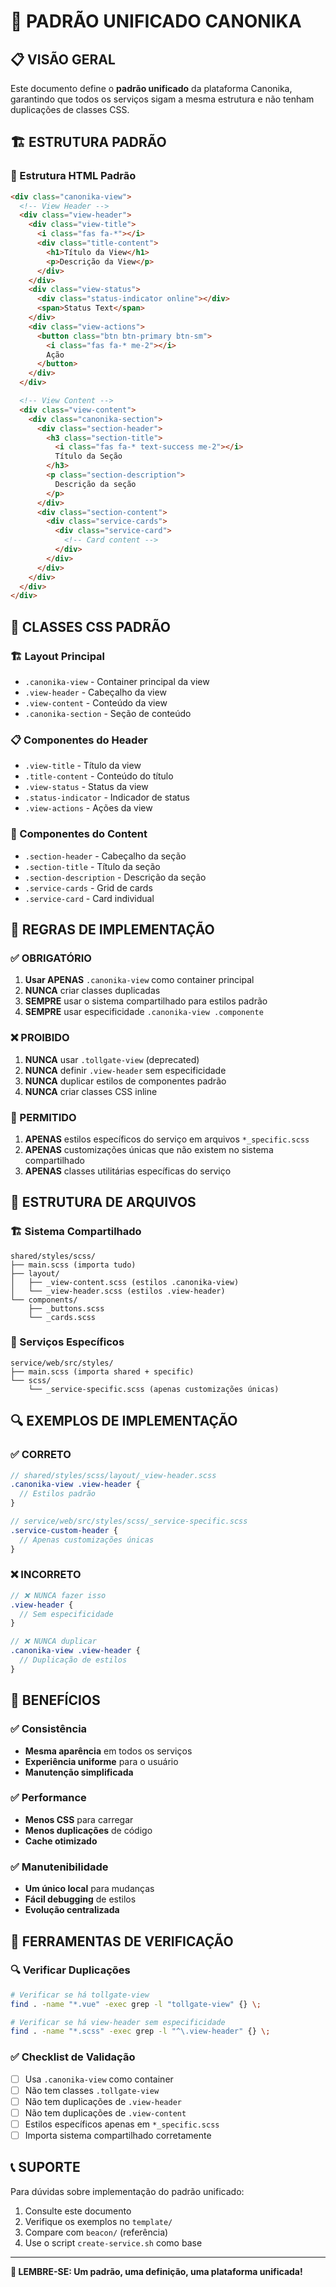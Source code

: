 # 🎯 **PADRÃO UNIFICADO CANONIKA**

## **📋 VISÃO GERAL**

Este documento define o **padrão unificado** da plataforma Canonika, garantindo que todos os serviços sigam a mesma estrutura e não tenham duplicações de classes CSS.

## **🏗️ ESTRUTURA PADRÃO**

### **📄 Estrutura HTML Padrão**
```html
<div class="canonika-view">
  <!-- View Header -->
  <div class="view-header">
    <div class="view-title">
      <i class="fas fa-*"></i>
      <div class="title-content">
        <h1>Título da View</h1>
        <p>Descrição da View</p>
      </div>
    </div>
    <div class="view-status">
      <div class="status-indicator online"></div>
      <span>Status Text</span>
    </div>
    <div class="view-actions">
      <button class="btn btn-primary btn-sm">
        <i class="fas fa-* me-2"></i>
        Ação
      </button>
    </div>
  </div>

  <!-- View Content -->
  <div class="view-content">
    <div class="canonika-section">
      <div class="section-header">
        <h3 class="section-title">
          <i class="fas fa-* text-success me-2"></i>
          Título da Seção
        </h3>
        <p class="section-description">
          Descrição da seção
        </p>
      </div>
      <div class="section-content">
        <div class="service-cards">
          <div class="service-card">
            <!-- Card content -->
          </div>
        </div>
      </div>
    </div>
  </div>
</div>
```

## **🎨 CLASSES CSS PADRÃO**

### **🏗️ Layout Principal**
- `.canonika-view` - Container principal da view
- `.view-header` - Cabeçalho da view
- `.view-content` - Conteúdo da view
- `.canonika-section` - Seção de conteúdo

### **📋 Componentes do Header**
- `.view-title` - Título da view
- `.title-content` - Conteúdo do título
- `.view-status` - Status da view
- `.status-indicator` - Indicador de status
- `.view-actions` - Ações da view

### **📄 Componentes do Content**
- `.section-header` - Cabeçalho da seção
- `.section-title` - Título da seção
- `.section-description` - Descrição da seção
- `.service-cards` - Grid de cards
- `.service-card` - Card individual

## **🔧 REGRAS DE IMPLEMENTAÇÃO**

### **✅ OBRIGATÓRIO**
1. **Usar APENAS** `.canonika-view` como container principal
2. **NUNCA** criar classes duplicadas
3. **SEMPRE** usar o sistema compartilhado para estilos padrão
4. **SEMPRE** usar especificidade `.canonika-view .componente`

### **❌ PROIBIDO**
1. **NUNCA** usar `.tollgate-view` (deprecated)
2. **NUNCA** definir `.view-header` sem especificidade
3. **NUNCA** duplicar estilos de componentes padrão
4. **NUNCA** criar classes CSS inline

### **🎯 PERMITIDO**
1. **APENAS** estilos específicos do serviço em arquivos `*_specific.scss`
2. **APENAS** customizações únicas que não existem no sistema compartilhado
3. **APENAS** classes utilitárias específicas do serviço

## **📁 ESTRUTURA DE ARQUIVOS**

### **🏗️ Sistema Compartilhado**
```
shared/styles/scss/
├── main.scss (importa tudo)
├── layout/
│   ├── _view-content.scss (estilos .canonika-view)
│   └── _view-header.scss (estilos .view-header)
└── components/
    ├── _buttons.scss
    └── _cards.scss
```

### **🎯 Serviços Específicos**
```
service/web/src/styles/
├── main.scss (importa shared + specific)
└── scss/
    └── _service-specific.scss (apenas customizações únicas)
```

## **🔍 EXEMPLOS DE IMPLEMENTAÇÃO**

### **✅ CORRETO**
```scss
// shared/styles/scss/layout/_view-header.scss
.canonika-view .view-header {
  // Estilos padrão
}

// service/web/src/styles/scss/_service-specific.scss
.service-custom-header {
  // Apenas customizações únicas
}
```

### **❌ INCORRETO**
```scss
// ❌ NUNCA fazer isso
.view-header {
  // Sem especificidade
}

// ❌ NUNCA duplicar
.canonika-view .view-header {
  // Duplicação de estilos
}
```

## **🚀 BENEFÍCIOS**

### **✅ Consistência**
- **Mesma aparência** em todos os serviços
- **Experiência uniforme** para o usuário
- **Manutenção simplificada**

### **✅ Performance**
- **Menos CSS** para carregar
- **Menos duplicações** de código
- **Cache otimizado**

### **✅ Manutenibilidade**
- **Um único local** para mudanças
- **Fácil debugging** de estilos
- **Evolução centralizada**

## **🔧 FERRAMENTAS DE VERIFICAÇÃO**

### **🔍 Verificar Duplicações**
```bash
# Verificar se há tollgate-view
find . -name "*.vue" -exec grep -l "tollgate-view" {} \;

# Verificar se há view-header sem especificidade
find . -name "*.scss" -exec grep -l "^\.view-header" {} \;
```

### **✅ Checklist de Validação**
- [ ] Usa `.canonika-view` como container
- [ ] Não tem classes `.tollgate-view`
- [ ] Não tem duplicações de `.view-header`
- [ ] Não tem duplicações de `.view-content`
- [ ] Estilos específicos apenas em `*_specific.scss`
- [ ] Importa sistema compartilhado corretamente

## **📞 SUPORTE**

Para dúvidas sobre implementação do padrão unificado:
1. Consulte este documento
2. Verifique os exemplos no `template/`
3. Compare com `beacon/` (referência)
4. Use o script `create-service.sh` como base

---

**🎯 LEMBRE-SE: Um padrão, uma definição, uma plataforma unificada!** 